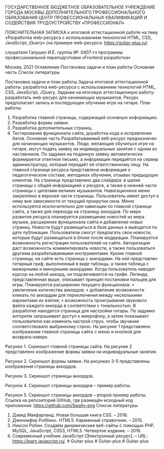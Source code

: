ГОСУДАРСТВЕННОЕ БЮДЖЕТНОЕ ОБРАЗОВАТЕЛЬНОЕ УЧРЕЖДЕНИЕ ГОРОДА МОСКВЫ ДОПОЛНИТЕЛЬНОГО ПРОФЕССИОНАЛЬНОГО
ОБРАЗОВАНИЯ ЦЕНТР ПРОФЕССИОНАЛЬНЫХ КВАЛИФИКАЦИЙ И
СОДЕЙСТВИЯ ТРУДОУСТРОЙСТВУ «ПРОФЕССИОНАЛ»



ПОЯСНИТЕЛЬНАЯ ЗАПИСКА
к итоговой аттестационной работе на тему
«Разработка web-ресурса с использованием технологий
HTML, CSS, JavaScript, jQuery»
(на примере web-ресурса: https://guitar-plus.ru)


слушателя Галушко И.Е. группы №: 0407-гз
программы профессиональной переподготовки
«Frontend разработка»



Москва, 2021
Оглавление
Постановка задачи и план работы
Основная часть
Список литературы



Постановка задачи и план работы
Задача итоговой аттестационной работы: разработка web-ресурса с использованием технологий HTML, CSS, JavaScript, JQuery.
Задание на итоговую аттестационную работу: разработать web-ресурс для начинающих музыкантов. Ресурс предполагает запись и последующее обучение игре на гитаре.
План работы: 
1.	Разработка главной страницы, содержащей основную информацию.
2.	Разработка формы заявки.
3.	Разработка дополнительных страниц.
4.	Тестирование функционала сайта, доработка кода и исправление багов.
Основная часть
Разрабатываемый веб-ресурс предназначен для начинающих музыкантов. Люди, желающие обучиться игре на гитаре, могут подать заявку на индивидуальные занятия с одним из наставников. По задумке на поданную заявку автоматически формируется ответное письмо, а информация передаётся на сервер администратору, который передаёт её ответственному лицу.
На главной странице ресурса представлена информация о педагогическом составе, методиках обучения, отзывах предыдущих клиентов. На странице представлено два слайдера: в шапке страницы с общей информацией о ресурсе, а также в нижней части страницы с цитатами великих музыкантов.
Навигационное меню закреплено в верхней части страницы. Пользователь имеет доступ к нему вне зависимости от текущей прокрутки окна. Меню используется исключительно для навигации по главной странице сайта, а также для перехода на страницу аккордов.
По мере развития ресурса планируется размещение новостей из мира музыки, расширение функционала сайта и добавление новых страниц. Новости будут размещаться в базе данных и выводится по дате публикации. Пользователи смогут предлагать свои новости, которые будут размещаться в блоке после модерации.
Планируется возможность регистрации пользователей на сайте. Авторизация даст возможность комментировать новости, а также пользоваться другими разрабатываемыми инструментами.
Кроме главной страницы, на сайте есть страница с аккордами. На ней представлен гитарный гриф, выполненный в виде таблицы, а также таблица с мажорными и минорными аккордами. Когда пользователь наводит курсор на любой аккорд, он подсвечивается на грифе. Легенда, представленная выше, описывает принцип постановки пальцев для игры. Планируется расширение текущего функционала:
•	увеличение количества аккордов;
•	добавление возможности кликать по аккордам для переключения между несколькими вариантами их взятия;
•	возможность проигрывания звукового файла каждого аккорда в соответствии с тональностью.
В разработке находится страница для настройки гитары. По задумке алгоритм запрашивает доступ к микрофону, а затем показывает пользователю как изменить настрой струн, чтобы звучание соответствовало выбранному строю.
На рисунке 1 представлено изображение главной страницы сайта с меню и кнопкой для возврата наверх.
 
Рисунок 1. Скриншот главной страницы сайта.
На рисунке 2 представлено изображение формы заявки на индивидуальные занятия.
 
Рисунок 2. Скриншот формы заявки.
На рисунках 3-5 представлены изображения страницы аккордов.
 
Рисунок 3. Скриншот страницы аккордов.
 
Рисунок 4. Скриншот страницы аккордов – пример работы.
 
Рисунок 5. Скриншот страницы аккордов – второй пример работы.
Ссылка на репозиторий GitHub, где размещён исходный код приложения: https://github.com/Swally-eng
Список литературы
1.	Дэвид Макфарланд. Новая большая книга CSS. – 2016.
2.	Дженнифер Роббинс. HTML5. Карманный справочник. – 2015.
3.	Никсон Робин. Создаём динамические веб-сайты с помощью PHP, MySQL, JavaScript, CSS3, HTML5. Четвертое издание. – 2016.
4.	Современный учебник JavaScript [Электронный ресурс]. – URL: https://learn.javascript.ru/.
#   G u i t a r - p l u s  
 #   G u i t a r - p l u s  
 # Guitar-plus
